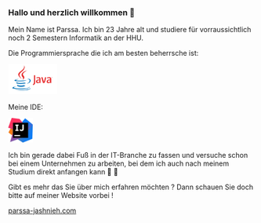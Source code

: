 ### Hallo und herzlich willkommen 👋

Mein Name ist Parssa.
Ich bin 23 Jahre alt und studiere für vorraussichtlich noch 2 Semestern Informatik an der HHU. 

Die Programmiersprache die ich am besten beherrsche ist: 

<img src="java.jpg" width="100">

Meine IDE: 

<img src="intellij.jpg" width="50">    
    
Ich bin gerade dabei Fuß in der IT-Branche zu fassen und versuche schon bei einem Unternehmen zu arbeiten, bei dem ich auch nach meinem Studium direkt anfangen kann 👋 👀

Gibt es mehr das Sie über mich erfahren möchten ? Dann schauen Sie doch bitte auf meiner Website vorbei !

<a href="http://parssa-jashnieh.herokuapp.com">parssa-jashnieh.com</a>
